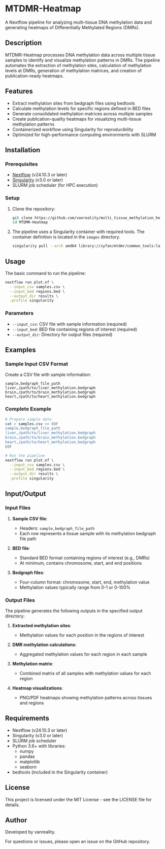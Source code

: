 # MTDMR-Heatmap

A Nextflow pipeline for analyzing multi-tissue DNA methylation data and generating heatmaps of Differentially Methylated Regions (DMRs).

## Description

MTDMR-Heatmap processes DNA methylation data across multiple tissue samples to identify and visualize methylation patterns in DMRs. The pipeline automates the extraction of methylation sites, calculation of methylation levels at DMRs, generation of methylation matrices, and creation of publication-ready heatmaps.

## Features

- Extract methylation sites from bedgraph files using bedtools
- Calculate methylation levels for specific regions defined in BED files
- Generate consolidated methylation matrices across multiple samples
- Create publication-quality heatmaps for visualizing multi-tissue methylation patterns
- Containerized workflow using Singularity for reproducibility
- Optimized for high-performance computing environments with SLURM

## Installation

### Prerequisites

- [Nextflow](https://www.nextflow.io/) (v24.10.3 or later)
- [Singularity](https://sylabs.io/singularity/) (v3.0 or later)
- SLURM job scheduler (for HPC execution)

### Setup

1. Clone the repository:
   ```bash
   git clone https://github.com/vanreality/multi_tissue_methylation_heatmap.git
   cd MTDMR-Heatmap
   ```

2. The pipeline uses a Singularity container with required tools. The container definition is located in the `images` directory.
   ```bash
   singularity pull --arch amd64 library://syfan/mtdmr/common_tools:latest
   ``` 


## Usage

The basic command to run the pipeline:

```bash
nextflow run plot.nf \
  --input_csv samples.csv \
  --input_bed regions.bed \
  --output_dir results \
  -profile singularity
```

### Parameters

- `--input_csv`: CSV file with sample information (required)
- `--input_bed`: BED file containing regions of interest (required)
- `--output_dir`: Directory for output files (required)

## Examples

### Sample Input CSV Format

Create a CSV file with sample information:

```csv
sample,bedgraph_file_path
liver,/path/to/liver_methylation.bedgraph
brain,/path/to/brain_methylation.bedgraph
heart,/path/to/heart_methylation.bedgraph
```

### Complete Example

```bash
# Prepare sample data
cat > samples.csv << EOF
sample,bedgraph_file_path
liver,/path/to/liver_methylation.bedgraph
brain,/path/to/brain_methylation.bedgraph
heart,/path/to/heart_methylation.bedgraph
EOF

# Run the pipeline
nextflow run plot.nf \
  --input_csv samples.csv \
  --input_bed regions.bed \
  --output_dir results \
  -profile singularity
```

## Input/Output

### Input Files

1. **Sample CSV file**:
   - Headers: `sample,bedgraph_file_path`
   - Each row represents a tissue sample with its methylation bedgraph file path

2. **BED file**:
   - Standard BED format containing regions of interest (e.g., DMRs)
   - At minimum, contains chromosome, start, and end positions

3. **Bedgraph files**:
   - Four-column format: chromosome, start, end, methylation value
   - Methylation values typically range from 0-1 or 0-100%

### Output Files

The pipeline generates the following outputs in the specified output directory:

1. **Extracted methylation sites**:
   - Methylation values for each position in the regions of interest

2. **DMR methylation calculations**:
   - Aggregated methylation values for each region in each sample

3. **Methylation matrix**:
   - Combined matrix of all samples with methylation values for each region

4. **Heatmap visualizations**:
   - PNG/PDF heatmaps showing methylation patterns across tissues and regions

## Requirements

- Nextflow (v24.10.3 or later)
- Singularity (v3.0 or later)
- SLURM job scheduler
- Python 3.6+ with libraries:
  - numpy
  - pandas
  - matplotlib
  - seaborn
- bedtools (included in the Singularity container)

## License

This project is licensed under the MIT License - see the LICENSE file for details.

## Author

Developed by vanreality.

For questions or issues, please open an issue on the GitHub repository.
